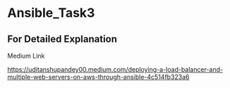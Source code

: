# Ansible_Task3

## For Detailed Explanation

Medium Link 


https://uditanshupandey00.medium.com/deploying-a-load-balancer-and-multiple-web-servers-on-aws-through-ansible-4c514fb323a6
